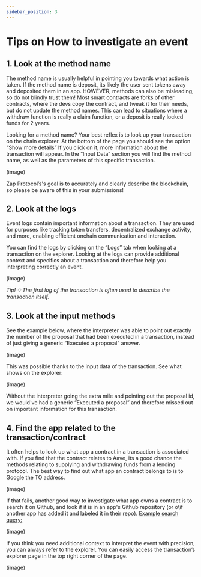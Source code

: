 ```yaml
---
sidebar_position: 3
---
```


# Tips on How to investigate an event

## 1. Look at the method name

The method name is usually helpful in pointing you towards what action is taken. If the method name is deposit, its likely the user sent tokens away and deposited them in an app. HOWEVER, methods can also be misleading, so do not blindly trust them! Most smart contracts are forks of other contracts, where the devs copy the contract, and tweak it for their needs, but do not update the method names. This can lead to situations where a withdraw function is really a claim function, or a deposit is really locked funds for 2 years.

Looking for a method name? Your best reflex is to look up your transaction on the chain explorer. At the bottom of the page you should see the option “Show more details” If you click on it, more information about the transaction will appear. In the “Input Data” section you will find the method name, as well as the parameters of this specific transaction. 

(image) 

Zap Protocol’s's goal is to accurately and clearly describe the blockchain, so please be aware of this in your submissions!

## 2. Look at the logs

Event logs contain important information about a transaction. They are used for purposes like tracking token transfers, decentralized exchange activity, and more, enabling efficient onchain communication and interaction. 

You can find the logs by clicking on the “Logs” tab when looking at a transaction on the explorer. Looking at the logs can provide additional context and specifics about a transaction and therefore help you interpreting correctly an event. 

(image)

*Tip! 💡 The first log of the transaction is often used to describe the transaction itself.* 

## 3. Look at the input methods

See the example below, where the interpreter was able to point out exactly the number of the proposal that had been executed in a transaction, instead of just giving a generic “Executed a proposal” answer.  

(image)

This was possible thanks to the input data of the transaction. See what shows on the explorer: 

(image)

Without the interpreter going the extra mile and pointing out the proposal id, we would've had a generic “Executed a proposal” and therefore missed out on important information for this transaction. 

## 4. Find the app related to the transaction/contract

It often helps to look up what app a contract in a transaction is associated with. If you find that the contract relates to Aave, its a good chance the methods relating to supplying and withdrawing funds from a lending protocol. The best way to find out what app an contract belongs to is to Google the TO address.

(image)

If that fails, another good way to investigate what app owns a contract is to search it on Github, and look if it is in an app's Github repository (or o\if another app has added it and labeled it in their repo). [Example search query:](https://github.com/search?q=0x6774Bcbd5ceCeF1336b5300fb5186a12DDD8b367&type=code)

(image)

If you think you need additional context to interpret the event with precision, you can always refer to the explorer. You can easily access the transaction’s explorer page in the top right corner of the page. 

(image)
